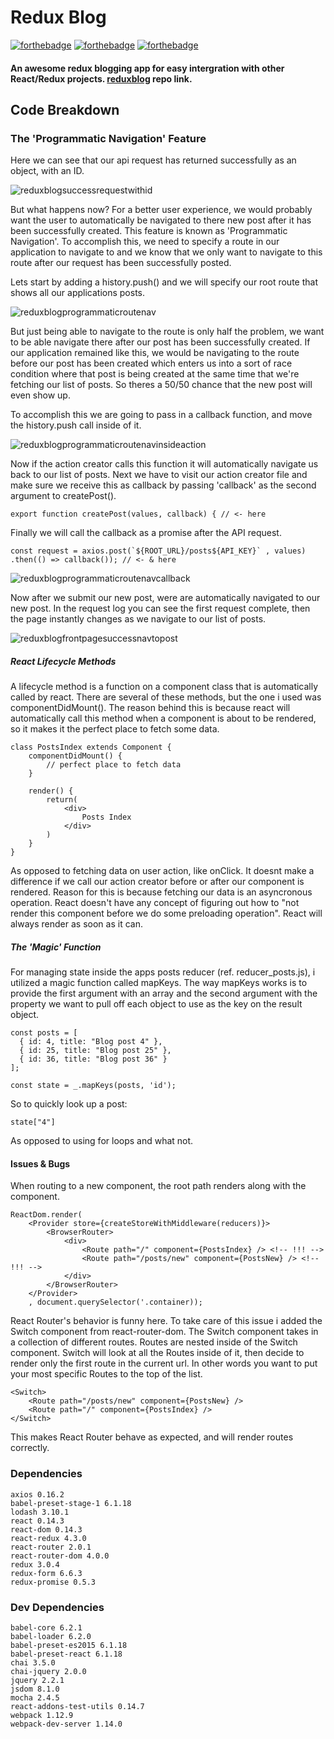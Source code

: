 # Redux Blog

[![forthebadge](http://forthebadge.com/images/badges/built-with-swag.svg)](http://forthebadge.com) [![forthebadge](http://forthebadge.com/images/badges/uses-js.svg)](http://forthebadge.com) [![forthebadge](http://forthebadge.com/images/badges/gluten-free.svg)](http://forthebadge.com)

#### An awesome redux blogging app for easy intergration with other React/Redux projects. [reduxblog](https://github.com/BlakeRedwolf/reduxblog) repo link.

## Code Breakdown

### The 'Programmatic Navigation' Feature

Here we can see that our api request has returned successfully as an object, with an ID.

![reduxblogsuccessrequestwithid](https://user-images.githubusercontent.com/22486834/30468260-00355954-999f-11e7-8a0a-2ff6244e1181.JPG)

But what happens now? For a better user experience, we would probably want the user to automatically be navigated to there new post after it has been successfully created. This feature is known as 'Programmatic Navigation'. To accomplish this, we need to specify a route in our application to navigate to and we know that we only want to navigate to this route after our request has been successfully posted.

Lets start by adding a history.push() and we will specify our root route that shows all our applications posts.

![reduxblogprogrammaticroutenav](https://user-images.githubusercontent.com/22486834/30468266-08a1a052-999f-11e7-9d74-5b7b8a69417e.JPG)

But just being able to navigate to the route is only half the problem, we want to be able navigate there after our post has been successfully created. If our application remained like this, we would be navigating to the route before our post has been created which enters us into a sort of race condition where that post is being created at the same time that we're fetching our list of posts. So theres a 50/50 chance that the new post will even show up.

To accomplish this we are going to pass in a callback function, and move the history.push call inside of it.

![reduxblogprogrammaticroutenavinsideaction](https://user-images.githubusercontent.com/22486834/30468268-0a02c200-999f-11e7-92bf-8314b59822b3.JPG)

Now if the action creator calls this function it will automatically navigate us back to our list of posts. Next we have to visit our action creator file and make sure we receive this as callback by passing 'callback' as the second argument to createPost(). 

```
export function createPost(values, callback) { // <- here
```

Finally we will call the callback as a promise after the API request.

```
const request = axios.post(`${ROOT_URL}/posts${API_KEY}` , values)
.then(() => callback()); // <- & here
```

![reduxblogprogrammaticroutenavcallback](https://user-images.githubusercontent.com/22486834/30468269-0bb252aa-999f-11e7-9dfd-28f903fc8de9.JPG)

 Now after we submit our new post, were are automatically navigated to our new post. In the request log you can see the first request complete, then the page instantly changes as we navigate to our list of posts.

![reduxblogfrontpagesuccessnavtopost](https://user-images.githubusercontent.com/22486834/30468244-f3c9f03a-999e-11e7-9727-1816c58f1268.JPG)

##### React Lifecycle Methods

A lifecycle method is a function on a component class that is automatically called by react.
There are several of these methods, but the one i used was componentDidMount(). The reason behind this is because react will automatically call this method when a component is about to be rendered, so it makes it the perfect place to fetch some data.

```
class PostsIndex extends Component {
    componentDidMount() {
        // perfect place to fetch data
    }

    render() {
        return(
            <div>
                Posts Index
            </div>
        )
    }
}
```

As opposed to fetching data on user action, like onClick. It doesnt make a difference if we call our action creator before or after our component is rendered. Reason for this is because fetching our data is an asyncronous operation. React doesn't have any concept of figuring out how to "not render this component before we do some preloading operation". React will always render as soon as it can.

##### The 'Magic' Function

For managing state inside the apps posts reducer (ref. reducer_posts.js), i utilized a magic function called mapKeys. The way mapKeys works is to provide the first argument with an array and the second argument with the property we want to pull off each object to use as the key on the result object. 

```
const posts = [
  { id: 4, title: "Blog post 4" },
  { id: 25, title: "Blog post 25" },
  { id: 36, title: "Blog post 36" }
];

const state = _.mapKeys(posts, 'id');
```

So to quickly look up a post:

```
state["4"]
```
As opposed to using for loops and what not.

#### Issues & Bugs

When routing to a new component, the root path renders along with the component.

```
ReactDom.render(
    <Provider store={createStoreWithMiddleware(reducers)}>
        <BrowserRouter>
            <div>
                <Route path="/" component={PostsIndex} /> <!-- !!! -->
                <Route path="/posts/new" component={PostsNew} /> <!-- !!! -->
            </div>
        </BrowserRouter>
    </Provider>
    , document.querySelector('.container));
```

React Router's behavior is funny here. To take care of this issue i added the Switch component from react-router-dom. The Switch component takes in a collection of different routes. Routes are nested inside of the Switch component. Switch will look at all the Routes inside of it, then decide to render only the first route in the current url. In other words you want to put your most specific Routes to the top of the list.

```
<Switch>
    <Route path="/posts/new" component={PostsNew} />
    <Route path="/" component={PostsIndex} />
</Switch>
```

This makes React Router behave as expected, and will render routes correctly.

### Dependencies

    axios 0.16.2
    babel-preset-stage-1 6.1.18
    lodash 3.10.1
    react 0.14.3
    react-dom 0.14.3
    react-redux 4.3.0
    react-router 2.0.1
    react-router-dom 4.0.0
    redux 3.0.4
    redux-form 6.6.3
    redux-promise 0.5.3

### Dev Dependencies

    babel-core 6.2.1
    babel-loader 6.2.0
    babel-preset-es2015 6.1.18
    babel-preset-react 6.1.18
    chai 3.5.0
    chai-jquery 2.0.0
    jquery 2.2.1
    jsdom 8.1.0
    mocha 2.4.5
    react-addons-test-utils 0.14.7
    webpack 1.12.9
    webpack-dev-server 1.14.0
